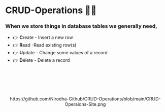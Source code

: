# CRUD-Operations 👩‍💻

<h3>When we store things in database tables we generally need,</h3>
<ul>
  <li>👉 <b>C</b>reate - Insert a new row</li>
  <li>👉 <b>R</b>ead -Read existing row(s)</li>
  <li>👉 <b>U</b>pdate - Change some values of a record</li>
  <li>👉 <b>D</b>elete - Delete a record</li>
</ul>  
<br><br><br><br><br>
<center>https://github.com/Nirodha-Github/CRUD-Operations/blob/main/CRUD-Operaions-Site.png<center>

